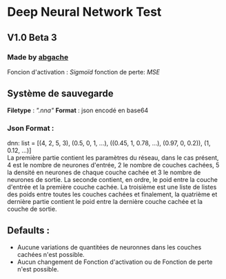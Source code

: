 # Deep Neural Network Test
## V1.0 Beta 3
### Made by [abgache](https://abgache.pro/)
Foncion d'activation : _Sigmoïd_
fonction de perte: _MSE_
## Système de sauvegarde
**Filetype** : _".nna"_
**Format** : json encodé en base64
### Json Format : 
dnn: list = [(4, 2, 5, 3), (0.5, 0, 1, ...), ((0.45, 1, 0.78, ...), (0.97, 0, 0.2)), (1, 0.12, ...)]                                                                                                                     
La première partie contient les paramètres du réseau, dans le cas présent, 4 est le nombre de neurones d'entrée, 2 le nombre de couches cachées, 5 la densité en neurones de chaque couche cachée et 3 le nombre de neurones de sortie.
La seconde contient, en ordre, le poid entre la couche d'entrée et la première couche cachée. 
La troisième est une liste de listes des poids entre toutes les couches cachées et finalement, la quatrième et dernière partie contient le poid entre la dernière couche cachée et la couche de sortie.
## Defaults :
 - Aucune variations de quantitées de neuronnes dans les couches cachées  n'est possible.
 - Aucun changement de Fonction d'activation ou de Fonction de perte n'est possible.
